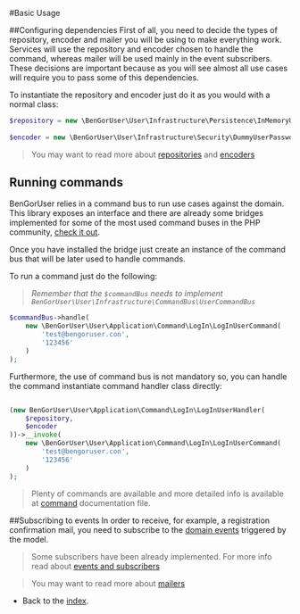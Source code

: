 #Basic Usage

##Configuring dependencies
First of all, you need to decide the types of repository, encoder and mailer you will be using to make everything work.
Services will use the repository and encoder chosen to handle the command, whereas mailer will be used mainly in the 
event subscribers. These decisions are important because as you will see almost all use cases will require you to pass
some of this dependencies.

To instantiate the repository and encoder just do it as you would with a normal class:
```php
$repository = new \BenGorUser\User\Infrastructure\Persistence\InMemoryUserRepository();
 
$encoder = new \BenGorUser\User\Infrastructure\Security\DummyUserPasswordEncoder('our-strong-pass'); 
```
> You may want to read more about [repositories](adapters_persistence.md) and [encoders](adapters_security.md)

## Running commands
BenGorUser relies in a command bus to run use cases against the domain. This library exposes an interface and there are
already some bridges implemented for some of the most used command buses in the PHP community, [check it out](adapter_bus.md).

Once you have installed the bridge just create an instance of the command bus that will be later used to handle commands.

To run a command just do the following:
> *Remember that the `$commandBus` needs to implement `BenGorUser\User\Infrastructure\CommandBus\UserCommandBus`*

```php
$commandBus->handle(
    new \BenGorUser\User\Application\Command\LogIn\LogInUserCommand(
        'test@bengoruser.con',
        '123456'
    )
);
```
Furthermore, the use of command bus is not mandatory so, you can handle the command instantiate command handler class
directly:
```php

(new BenGorUser\User\Application\Command\LogIn\LogInUserHandler(
    $repository,
    $encoder
))->__invoke(
    new \BenGorUser\User\Application\Command\LogIn\LogInUserCommand(
        'test@bengoruser.con',
        '123456'
    )
);
```
> Plenty of commands are available and more detailed info is available at [command](command.md) documentation file.

##Subscribing to events
In order to receive, for example, a registration confirmation mail, you need to subscribe to the
[domain events](events.md) triggered by the model.

> Some subscribers have been already implemented. For more info read about [events and subscribers](events.md)

> You may want to read more about [mailers](adapters_mailers.md)

- Back to the [index](index.md).
